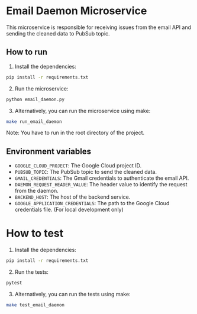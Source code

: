 # Email Daemon Microservice
This microservice is responsible for receiving issues from the email API and sending the cleaned data to PubSub topic.

## How to run
1. Install the dependencies:
```bash
pip install -r requirements.txt
```

2. Run the microservice:
```bash
python email_daemon.py
```
3. Alternatively, you can run the microservice using make:
```bash
make run_email_daemon
```
Note: You have to run in the root directory of the project.

## Environment variables
- `GOOGLE_CLOUD_PROJECT`: The Google Cloud project ID.
- `PUBSUB_TOPIC`: The PubSub topic to send the cleaned data.
- `GMAIL_CREDENTIALS`: The Gmail credentials to authenticate the email API.
- `DAEMON_REQUEST_HEADER_VALUE`: The header value to identify the request from the daemon.
- `BACKEND_HOST`: The host of the backend service.
- `GOOGLE_APPLICATION_CREDENTIALS`: The path to the Google Cloud credentials file. (For local development only)

# How to test
1. Install the dependencies:
```bash
pip install -r requirements.txt
```

2. Run the tests:
```bash
pytest
```
3. Alternatively, you can run the tests using make:
```bash
make test_email_daemon
```
